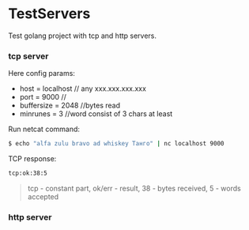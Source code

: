 # TestServers
Test golang project with tcp and http servers.

### tcp server
Here config params:
 - host = localhost // any xxx.xxx.xxx.xxx
 - port = 9000 //
 - buffersize = 2048 //bytes read
 - minrunes = 3 //word consist of 3 chars at least

Run netcat command:
```sh
$ echo "alfa zulu bravo ad whiskey Танго" | nc localhost 9000
```

TCP response:
```sh
tcp:ok:38:5
```
> tcp - constant part, ok/err - result, 38 - bytes received, 5 - words accepted


### http server